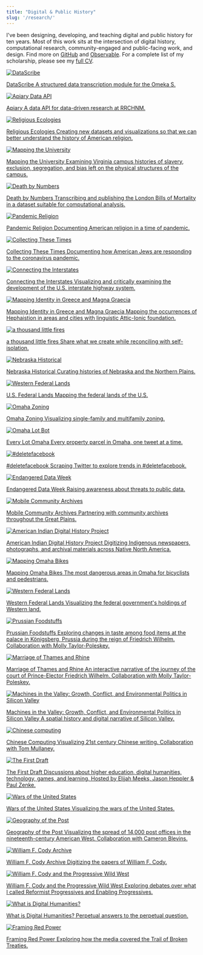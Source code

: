 ```yaml
---
title: "Digital & Public History"
slug: '/research/'
---
```


I've been designing, developing, and teaching digital and public history for ten years. Most of this work sits at the intersection of digital history, computational research, community-engaged and public-facing work, and design. Find more on [GitHub](http://github.com/hepplerj) and [Observable](https://observablehq.com/@hepplerj). For a complete list of my scholarship, please see my [full CV](https://jasonheppler.org/files/jah-cv.pdf).

<div class="project-box">

  <a class="project" href="https://datascribe.tech">
    <img src="/assets/images/portfolio_datascribe.png" alt="DataScribe" loading="lazy" />
    <p class="small"><span class="project-title">DataScribe</span> A structured data transcription module for the Omeka S.</p>
  </a>

  <a class="project" href="https://github.com/chnm/dataapi">
    <img src="/assets/images/portfolio_api.png" alt="Apiary Data API" loading="lazy" />
    <p class="small"><span class="project-title">Apiary</span> A data API for data-driven research at RRCHNM.</p>
  </a>

  <a class="project" href="https://religiousecologies.org">
    <img src="/assets/images/portfolio_ecologies.png" alt="Religious Ecologies" loading="lazy" />
    <p class="small"><span class="project-title">Religious Ecologies</span> Creating new datasets and visualizations so that we can better understand the history of American religion.</p>
  </a>

  <a class="project" href="https://mappingtheuniversity.rrchnm.org/">
    <img src="/assets/images/portfolio_mtu.png" alt="Mapping the University" loading="lazy" />
    <p class="small"><span class="project-title">Mapping the University</span> Examining Virginia campus histories of slavery, exclusion, segregation, and bias left on the physical structures of the campus.</p>
  </a>

  <a class="project" href="https://deathbynumbers.org">
    <img src="/assets/images/portfolio_bom.png" alt="Death by Numbers" loading="lazy" />
    <p class="small"><span class="project-title">Death by Numbers</span> Transcribing and publishing the London Bills of Mortality in a dataset suitable for computational analysis.</p>
  </a>

  <a class="project" href="https://pandemicreligion.org/">
    <img src="/assets/images/portfolio_pr.png" alt="Pandemic Religion" loading="lazy" />
    <p class="small"><span class="project-title">Pandemic Religion</span>
    Documenting American religion in a time of pandemic.</p>
  </a>

<a class="project" href="https://collectingthesetimes.org">
    <img src="/assets/images/portfolio_ctt.png" alt="Collecting These Times" loading="lazy" />
    <p class="small"><span class="project-title">Collecting These Times</span> Documenting how American Jews are responding to the coronavirus pandemic. </p>
  </a>

  <a class="project" href="https://www.neh.gov/blog/announcing-new-odh-awards-july-2020">
    <img src="/assets/images/portfolio_interstate.png" alt="Connecting the Interstates" loading="lazy" />
    <p class="small"><span class="project-title">Connecting the Interstates</span> Visualizing and critically examining the development of the U.S. interstate highway system.</p>
  </a>

  <a class="project" href="https://unolibraries.shinyapps.io/mappingidentity/">
    <img src="/assets/images/portfolio_greece.png" alt="Mapping Identity in Greece and Magna Graecia" loading="lazy" />
    <p class="small"><span class="project-title">Mapping Identity in Greece and Magna Graecia</span> Mapping the occurrences of Hephaistion in areas and cities with linguistic Attic-Ionic foundation.</p>
  </a>

  <a class="project" href="https://littlefires.github.io">
    <img src="/assets/images/portfolio_fires.png" alt="a thousand little fires" loading="lazy" />
    <p class="small"><span class="project-title">a thousand little fires</span> Share what we create while reconciling with self-isolation.</p>
  </a>

  <a class="project" href="https://omahahistorical.org">
    <img src="/assets/images/portfolio_omahistorical.png" alt="Nebraska Historical" loading="lazy" />
    <p class="small"><span class="project-title">Nebraska Historical</span> Curating histories of Nebraska and the Northern Plains.</p>
  </a>

  <a class="project" href="https://jasonheppler.org/projects/western-lands/">
    <img src="/assets/images/portfolio_westernlands.png" alt="Western Federal Lands" loading="lazy" />
    <p class="small"><span class="project-title">U.S. Federal Lands</span> Mapping the federal lands of the U.S.</p>
  </a>

  <a class="project" href="https://jasonheppler.org/2019/06/23/omaha-zoning/">
    <img src="/assets/images/portfolio_omazoning.png" alt="Omaha Zoning" loading="lazy" />
    <p class="small"><span class="project-title">Omaha Zoning</span> Visualizing single-family and multifamily zoning.</p>
  </a>

  <a class="project" href="https://twitter.com/everylotoma">
    <img src="/assets/images/portfolio_omalotbot.png" alt="Omaha Lot Bot" loading="lazy" />
    <p class="small"><span class="project-title">Every Lot Omaha</span> Every property parcel in Omaha, one tweet at a time.</p>
  </a>

  <a class="project" href="https://jheppler.shinyapps.io/deletefacebook/">
    <img src="/assets/images/portfolio_deletefacebook.png" alt="#deletefacebook" loading="lazy" />
    <p class="small"><span class="project-title">#deletefacebook</span> Scraping Twitter to explore trends in #deletefacebook.</p>
  </a>

  <a class="project" href="http://endangereddataweek.org">
    <img src="/assets/images/portfolio_edw.png" alt="Endangered Data Week" loading="lazy" />
    <p class="small"><span class="project-title">Endangered Data Week</span> Raising awareness about threats to public data.</p>
  </a>

  <a class="project" href="http://library.unomaha.edu">
    <img src="/assets/images/portfolio_moca.png" alt="Mobile Community Archives" loading="lazy" />
    <p class="small"><span class="project-title">Mobile Community Archives</span> Partnering with community archives throughout the Great Plains.</p>
  </a>

  <a class="project" href="http://aidhp.com">
    <img src="/assets/images/portfolio_aidhp.png" alt="American Indian Digital History Project" loading="lazy" />
    <p class="small"><span class="project-title">American Indian Digital History Project</span> Digitizing Indigenous newspapers, photographs, and archival materials across Native North America.</p>
  </a>

  <a class="project" href="https://jheppler.shinyapps.io/omaha-bikes/">
    <img src="/assets/images/portfolio_omahabikes.png" alt="Mapping Omaha Bikes" loading="lazy" />
    <p class="small"><span class="project-title">Mapping Omaha Bikes</span> The most dangerous areas in Omaha for bicyclists and pedestrians.</p>
  </a>

  <a class="project" href="https://blogwest.org/2016/01/07/federal-policy-western-lands-and-malheur/">
    <img src="/assets/images/portfolio_federallands.png" alt="Western Federal Lands" loading="lazy" />
    <p class="small"><span class="project-title">Western Federal Lands</span> Visualizing the federal government's holdings of Western land.</p>
  </a>

  <a class="project" href="https://koenigsbergfood.weebly.com">
    <img src="/assets/images/portfolio_prussia.png" alt="Prussian Foodstuffs" loading="lazy" />
    <p class="small"><span class="project-title">Prussian Foodstuffs</span> Exploring changes in taste among food items at the palace in Königsberg, Prussia during the reign of Friedrich Wilhelm. Collaboration with Molly Taylor-Poleskey.</p>
  </a>

  <a class="project" href="http://cesta.su.domains/projects/rhine/neatline/show/jdtr">
    <img src="/assets/images/portfolio_marriage.png" alt="Marriage of Thames and Rhine" loading="lazy" />
    <p class="small"><span class="project-title">Marriage of Thames and Rhine</span> An interactive narrative of the journey of the court of Prince-Elector Friedrich Wilhelm. Collaboration with Molly Taylor-Poleskey.</p>
  </a>

  <a class="project" href="http://machinesinthevalley.org">
    <img src="/assets/images/portfolio_machinesvalley.png" alt="Machines in the Valley: Growth, Conflict, and Environmental Politics in Silicon Valley" loading="lazy" />
    <p class="small"><span class="project-title">Machines in the Valley: Growth, Conflict, and Environmental Politics in Silicon Valley</span> A spatial history and digital narrative of Silicon Valley.</p>
  </a>

  <a class="project" href="http://bl.ocks.org/hepplerj/e5d3d5787f348cc3b032">
    <img src="/assets/images/portfolio_chinesecomputing.png" alt="Chinese computing" loading="lazy" />
    <p class="small"><span class="project-title">Chinese Computing</span> Visualizing 21st century Chinese writing. Collaboration with Tom Mullaney.</p>
  </a>

  <a class="project" href="http://fiddly.fm">
    <img src="/assets/images/portfolio_firstdraft.png" alt="The First Draft" loading="lazy" />
    <p class="small"><span class="project-title">The First Draft</span> Discussions about higher education, digital humanities, technology, games, and learning. Hosted by Elijah Meeks, Jason Heppler &amp; Paul Zenke.</p>
  </a>

  <a class="project" href="https://jasonheppler.org/projects/war/">
    <img src="/assets/images/portfolio_war.png" alt="Wars of the United States" loading="lazy" />
    <p class="small"><span class="project-title">Wars of the United States</span> Visualizing the wars of the United States.</p>
  </a>

  <a class="project" href="http://cameronblevins.org/gotp/">
    <img src="/assets/images/portfolio_gotp.png" alt="Geography of the Post" loading="lazy" />
    <p class="small"><span class="project-title">Geography of the Post</span> Visualizing the spread of 14,000 post offices in the nineteenth-century American West. Collaboration with Cameron Blevins.</p>
  </a>

  <a class="project" href="http://codyarchive.org">
    <img src="/assets/images/portfolio_wfc.png" alt="William F. Cody Archive" loading="lazy" />
    <p class="small"><span class="project-title">William F. Cody Archive</span> Digitizing the papers of William F. Cody.</p>
  </a>

  <a class="project" href="https://progressivewildwest.org">
    <img src="/assets/images/portfolio_showindian.png" alt="William F. Cody and the Progressive Wild West" loading="lazy" />
    <p class="small"><span class="project-title">William F. Cody and the Progressive Wild West</span> Exploring debates over what I called Reformist Progressives and Enabling Progressives.</p>
  </a>

  <a class="project" href="http://whatisdigitalhumanities.com">
    <img src="/assets/images/portfolio_widh.png" alt="What is Digital Humanities?" loading="lazy" />
    <p class="small"><span class="project-title">What is Digital Humanities?</span> Perpetual answers to the perpetual question.</p>
  </a>

  <a class="project" href="http://framingredpower.org">
    <img src="/assets/images/portfolio_frp.png" alt="Framing Red Power" loading="lazy" />
    <p class="small"><span class="project-title">Framing Red Power</span> Exploring how the media covered the Trail of Broken Treaties.</p>
  </a>

</div>
